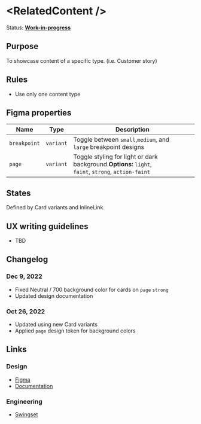 # \<RelatedContent />

Status: **[Work-in-progress](/guides/can-i-use#work-in-progress)**

## Purpose

To showcase content of a specific type. (i.e. Customer story)

## Rules

- Use only one content type

## Figma properties

| Name         | Type      | Description                                                                                         |
| ------------ | --------- | --------------------------------------------------------------------------------------------------- |
| `breakpoint` | `variant` | Toggle between `small`,`medium`, and `large` breakpoint designs                                     |
| `page`       | `variant` | Toggle styling for light or dark background.**Options:** `light`, `faint`, `strong`, `action-faint` |

## States

Defined by Card variants and InlineLink.

## UX writing guidelines

- TBD

## Changelog

### Dec 9, 2022

- Fixed Neutral / 700 background color for cards on `page` `strong`
- Updated design documentation

### Oct 26, 2022

- Updated using new Card variants
- Applied `page` design token for background colors

## Links

### Design

- [Figma](https://www.figma.com/file/7cYgDM618stjYUHDqAfRec/Components?node-id=4757%3A35316)
- [Documentation](/components/related-content)

### Engineering

- [Swingset](https://react-components.vercel.app/components/relatedcontent)
